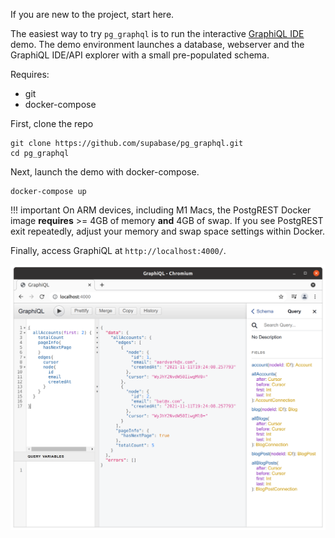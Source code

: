 If you are new to the project, start here.

The easiest way to try `pg_graphql` is to run the interactive [GraphiQL IDE](https://github.com/graphql/graphiql) demo. The demo environment launches a database, webserver and the GraphiQL IDE/API explorer with a small pre-populated schema.

Requires:

- git
- docker-compose

First, clone the repo

```shell
git clone https://github.com/supabase/pg_graphql.git
cd pg_graphql
```

Next, launch the demo with docker-compose.

```shell
docker-compose up
```
!!! important
    On ARM devices, including M1 Macs, the PostgREST Docker image **requires** >= 4GB of memory **and** 4GB of swap. If you see PostgREST exit repeatedly, adjust your memory and swap space settings within Docker.

Finally, access GraphiQL at `http://localhost:4000/`.

![GraphiQL](./assets/quickstart_graphiql.png)

